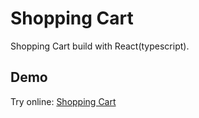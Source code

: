 # Shopping Cart

Shopping Cart build with React(typescript).

## Demo

Try online: [Shopping Cart](https://shopping-cart-react-typescript-caglardur.vercel.app/)
